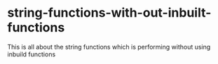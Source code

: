 # string-functions-with-out-inbuilt-functions
This is all about the string functions which is performing without using inbuild functions 
